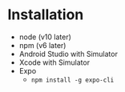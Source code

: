 # Installation 

* node (v10 later)
* npm (v6 later)
* Android Studio with Simulator
* Xcode with Simulator
* Expo
  * `npm install -g expo-cli`